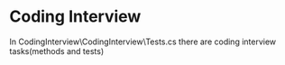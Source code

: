 # Coding Interview

In CodingInterview\CodingInterview\Tests.cs there are coding interview tasks(methods and tests)

